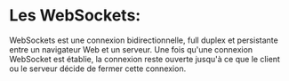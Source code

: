 # Les WebSockets:
WebSockets est une connexion bidirectionnelle, full duplex et persistante entre un navigateur Web et un serveur. Une fois qu'une connexion WebSocket est établie, la connexion reste ouverte jusqu'à ce que le client ou le serveur décide de fermer cette connexion.

